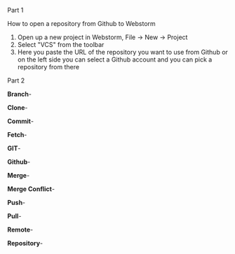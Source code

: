 Part 1

How to open a repository from Github to Webstorm
1. Open up a new project in Webstorm, File -> New -> Project
2. Select "VCS" from the toolbar
3. Here you paste the URL of the repository you want to use from Github or on the left side you can select a Github account and you can pick a repository from there



Part 2

<b>Branch</b>-

<b>Clone</b>-

<b>Commit</b>-

<b>Fetch</b>-

<b>GIT</b>-

<b>Github</b>-

<b>Merge</b>-

<b>Merge Conflict</b>-

<b>Push</b>-

<b>Pull</b>-

<b>Remote</b>-

<b>Repository</b>-
